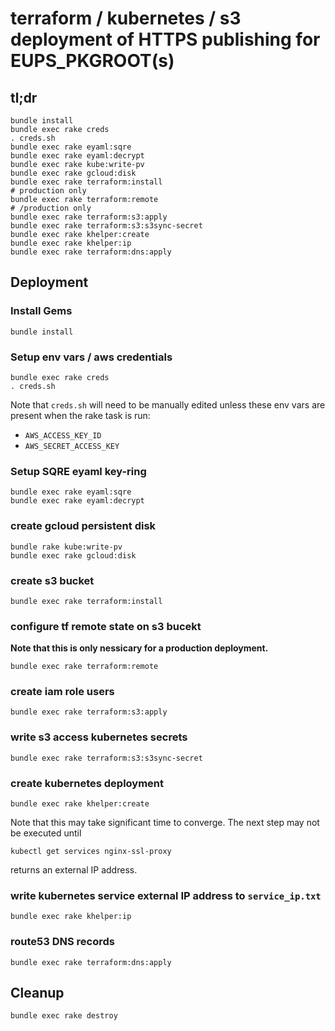terraform / kubernetes / s3 deployment of HTTPS publishing for EUPS_PKGROOT(s)
===

tl;dr
---

    bundle install
    bundle exec rake creds
    . creds.sh
    bundle exec rake eyaml:sqre
    bundle exec rake eyaml:decrypt
    bundle exec rake kube:write-pv
    bundle exec rake gcloud:disk
    bundle exec rake terraform:install
    # production only
    bundle exec rake terraform:remote
    # /production only
    bundle exec rake terraform:s3:apply
    bundle exec rake terraform:s3:s3sync-secret
    bundle exec rake khelper:create
    bundle exec rake khelper:ip
    bundle exec rake terraform:dns:apply

Deployment
---

### Install Gems

    bundle install

### Setup env vars / aws credentials

    bundle exec rake creds
    . creds.sh

Note that `creds.sh` will need to be manually edited unless these env vars are present when the rake task is run:

* `AWS_ACCESS_KEY_ID`
* `AWS_SECRET_ACCESS_KEY`

### Setup SQRE eyaml key-ring

    bundle exec rake eyaml:sqre
    bundle exec rake eyaml:decrypt

### create gcloud persistent disk

    bundle rake kube:write-pv
    bundle exec rake gcloud:disk

### create s3 bucket

    bundle exec rake terraform:install

### configure tf remote state on s3 bucekt

__Note that this is only nessicary for a production deployment.__

    bundle exec rake terraform:remote

### create iam role users

    bundle exec rake terraform:s3:apply

### write s3 access kubernetes secrets

    bundle exec rake terraform:s3:s3sync-secret

### create kubernetes deployment

    bundle exec rake khelper:create

Note that this may take significant time to converge.  The next step may not be executed until

    kubectl get services nginx-ssl-proxy

returns an external IP address.

### write kubernetes service external IP address to `service_ip.txt`

    bundle exec rake khelper:ip

### route53 DNS records

    bundle exec rake terraform:dns:apply

Cleanup
---

    bundle exec rake destroy
